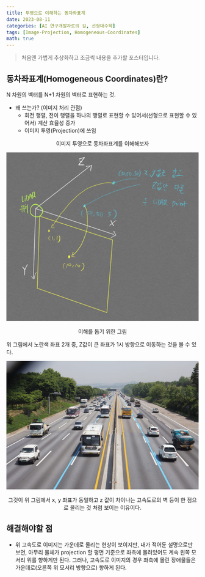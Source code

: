 ```yaml
---
title: 투영으로 이해하는 동차좌표계
date: 2023-08-11
categories: [AI 연구개발자로의 길, 선형대수학]
tags: [Image-Projection, Homogeneous-Coordinates]
math: true
---
```


> 처음엔 가볍게 추상화하고 조금씩 내용을 추가할 포스터입니다.

## 동차좌표계(Homogeneous Coordinates)란?

N 차원의 벡터를 N+1 차원의 벡터로 표현하는 것.

- 왜 쓰는가? (이미지 처리 관점)
  - 회전 행렬, 전이 행렬을 하나의 행렬로 표현할 수 있어서(선형으로 표현할 수 있어서) 계산 효율성 증가
  - 이미지 투영(Projection)에 쓰임

<div align="center" markdown="1">
이미지 투영으로 동차좌표계를 이해해보자
</div>

![](/images/image-64.png)
<div align="center" markdown="1">
이해를 돕기 위한 그림
</div>

위 그림에서 노란색 좌표 2개 중, Z값이 큰 좌표가 1시 방향으로 이동하는 것을 볼 수 있다.

![](/images/image-63.png)
<div align="center" markdown="1">
그것이 위 그림에서 x, y 좌표가 동일하고 z 값이 차이나는 고속도로의 벽 등이 한 점으로 몰리는 것 처럼 보이는 이유이다.
</div>

## 해결해야할 점
- 위 고속도로 이미지는 가운데로 몰리는 현상이 보이지만, 내가 적어둔 설명으로만 보면, 아무리 물체가 projection 할 평면 기준으로 좌측에 몰려있어도 계속 왼쪽 모서리 위를 향하게만 된다. 그러나, 고속도로 이미지의 경우 좌측에 몰린 장애물들은 가운데로(오른쪽 위 모서리 방향으로) 향하게 된다.